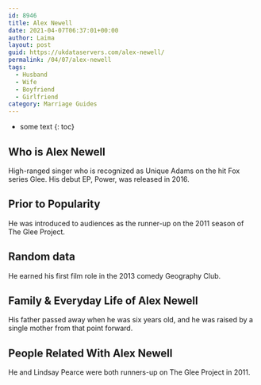 ```yaml
---
id: 8946
title: Alex Newell
date: 2021-04-07T06:37:01+00:00
author: Laima
layout: post
guid: https://ukdataservers.com/alex-newell/
permalink: /04/07/alex-newell
tags:
  - Husband
  - Wife
  - Boyfriend
  - Girlfriend
category: Marriage Guides
---
```


* some text
{: toc}


## Who is Alex Newell
                  
                  
                  
High-ranged singer who is recognized as Unique Adams on the hit Fox series Glee. His debut EP, Power, was released in 2016.
                  
              
            
              
            
                
                
                
## Prior to Popularity
                  
                  
                  
He was introduced to audiences as the runner-up on the 2011 season of The Glee Project.
                  
              
            
              
            
                
                
                
## Random data
                  
                  
                  
He earned his first film role in the 2013 comedy Geography Club.
                  
              
            
              
            
                
                
                
## Family & Everyday Life of Alex Newell
                  
                  
                  
His father passed away when he was six years old, and he was raised by a single mother from that point forward.
                  
              
            
              
            
                
                
                
## People Related With Alex Newell
                  
                  
                  
He and Lindsay Pearce were both runners-up on The Glee Project in 2011.
                  
              
            
              
            
                
              
            
              
              
            
            
              
            
          
          
          